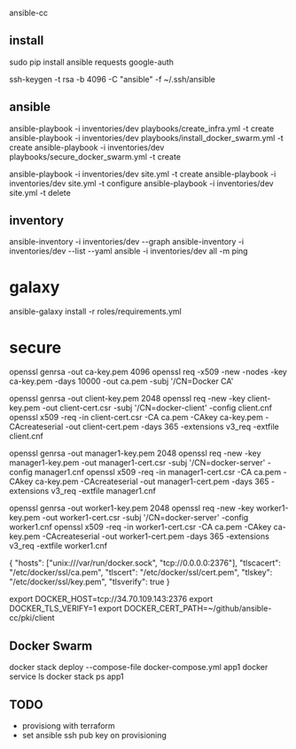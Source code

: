 ansible-cc

## install

sudo pip install ansible requests google-auth

ssh-keygen -t rsa -b 4096 -C "ansible" -f ~/.ssh/ansible

## ansible

ansible-playbook -i inventories/dev playbooks/create_infra.yml -t create
ansible-playbook -i inventories/dev playbooks/install_docker_swarm.yml -t create
ansible-playbook -i inventories/dev playbooks/secure_docker_swarm.yml -t create

ansible-playbook -i inventories/dev site.yml -t create
ansible-playbook -i inventories/dev site.yml -t configure
ansible-playbook -i inventories/dev site.yml -t delete

## inventory

ansible-inventory -i inventories/dev --graph
ansible-inventory -i inventories/dev --list --yaml
ansible -i inventories/dev all -m ping

# galaxy

ansible-galaxy install -r roles/requirements.yml

# secure

openssl genrsa -out ca-key.pem 4096
openssl req -x509 -new -nodes -key ca-key.pem -days 10000 -out ca.pem -subj '/CN=Docker CA'

openssl genrsa -out client-key.pem 2048
openssl req -new -key client-key.pem -out client-cert.csr -subj '/CN=docker-client' -config client.cnf
openssl x509 -req -in client-cert.csr -CA ca.pem -CAkey ca-key.pem -CAcreateserial -out client-cert.pem -days 365 -extensions v3_req -extfile client.cnf

openssl genrsa -out manager1-key.pem 2048
openssl req -new -key manager1-key.pem -out manager1-cert.csr -subj '/CN=docker-server' -config manager1.cnf
openssl x509 -req -in manager1-cert.csr -CA ca.pem -CAkey ca-key.pem -CAcreateserial -out manager1-cert.pem -days 365 -extensions v3_req -extfile manager1.cnf

openssl genrsa -out worker1-key.pem 2048
openssl req -new -key worker1-key.pem -out worker1-cert.csr -subj '/CN=docker-server' -config worker1.cnf
openssl x509 -req -in worker1-cert.csr -CA ca.pem -CAkey ca-key.pem -CAcreateserial -out worker1-cert.pem -days 365 -extensions v3_req -extfile worker1.cnf

{
    "hosts": ["unix:///var/run/docker.sock", "tcp://0.0.0.0:2376"],
    "tlscacert": "/etc/docker/ssl/ca.pem",
    "tlscert": "/etc/docker/ssl/cert.pem",
    "tlskey": "/etc/docker/ssl/key.pem",
    "tlsverify": true
}

export DOCKER_HOST=tcp://34.70.109.143:2376
export DOCKER_TLS_VERIFY=1
export DOCKER_CERT_PATH=~/github/ansible-cc/pki/client

## Docker Swarm

docker stack deploy --compose-file docker-compose.yml app1
docker service ls
docker stack ps app1

## TODO
- provisiong with terraform
- set ansible ssh pub key on provisioning
